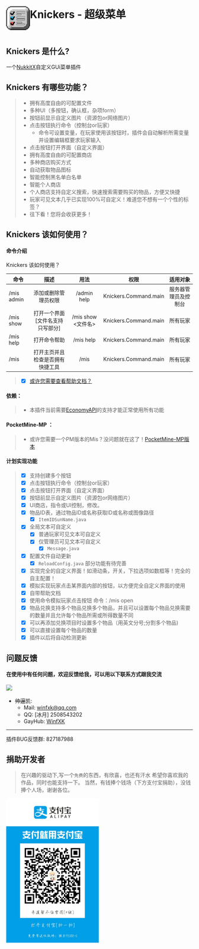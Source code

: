 <h1>Knickers - 超级菜单 <img src="https://raw.githubusercontent.com/xkmp/Test/master/MiniatureS-Logo.png" height="64" width="64" align="left"></img></h1>
<br>

## Knickers 是什么?

一个[NukkitX](https://github.com/NukkitX/Nukkit)自定义GUi菜单插件

## Knickers 有哪些功能？
> - 拥有高度自由的可配置文件
> - 多种UI（多按钮，确认框，杂项form）
> - 按钮前显示自定义图片（资源包or网络图片）
> - 点击按钮执行命令（控制台or玩家）
> 	- 命令可设置变量，在玩家使用该按钮时，插件会自动解析所需变量并设置编辑框要求玩家输入
> - 点击按钮打开界面（自定义界面）
> - 拥有高度自由的可配置商店
> - 多种商店购买方式
> - 自动获取物品图标
> - 智能控制黑名单白名单
> - 智能个人商店
> - 个人商店支持自定义搜索，快速搜索需要购买的物品，方便又快捷
> - 玩家可见文本几乎已实现100%可自定义！难道您不想有一个个性的标签？
> - 往下看！您将会收获更多！
## Knickers 该如何使用？

#### 命令介绍
Knickers 该如何使用？

| 命令 | 描述 | 用法 | 权限 | 适用对象 |
| ---- | :--: | :--: | :--: | :--: |
| /mis admin| 添加或删除管理员权限 | /admin help | Knickers.Command.main | 服务器管理员及控制台 |
| /mis show | 打开一个界面[文件名支持只写部分] | /mis show <文件名> | Knickers.Command.main | 所有玩家 |
| /mis help	 | 打开命令帮助 | /mis help | Knickers.Command.main | 所有玩家 |
| /mis | 打开主页并且检查是否拥有快捷工具 | /mis | Knickers.Command.main | 所有玩家 |

> - [x] [或许您需要查看帮助文档？](http://doc.epicfx.cn/Docs/MiniatureS/MiniatureS自定义控件介绍.docx)

#### 依赖：
> - 本插件当前需要[EconomyAPI](https://nukkitx.com/resources/economyapi.14/)的支持才能正常使用所有功能
#### PocketMine-MP ：
> - 或许您需要一个PM版本的Mis？没问题就在这了！[PocketMine-MP版本](https://github.com/xkmp/MiniatureS-PHP)
#### 计划实现功能
> - [x] 支持创建多个按钮
> - [x] 点击按钮执行命令（控制台or玩家）
> - [x] 点击按钮打开界面（自定义界面）
> - [x] 按钮前显示自定义图片（资源包or网络图片）
> - [x] UI商店，指令或UI控制，修改。
> - [x] 物品ID表，通过物品ID或名称获取ID或名称或图像路径
>   - [x] `ItemIDSunName.java`
> - [x] 全局文本可自定义
>	- [x] 普通玩家可见文本可自定义
>	- [x] 仅管理员可见文本可自定义
>		- [x] `Message.java`
> - [x] 配置文件自动更新
>	- [x] `ReloadConfig.java` 部分功能有待完善
> - [x] 实现完全的自定义界面！如滑动条，开关，下拉选项如数框等！完全的自主配置！
> - [x] 模拟实现玩家点击某界面内部的按钮，以方便完全自定义界面的使用
> - [x] 自带帮助文档
> - [x] 使用命令模拟玩家点击按钮 命令：/mis open <FileName> <ButtonKey>
> - [x] 物品兑换支持多个物品兑换多个物品，并且可以设置每个物品兑换需要的数量并且允许每个物品所需或所得数量不同
> - [x] 可以再添加兑换项目时设置多个物品（用英文分号;分割多个物品)
> - [x] 可以直接设置每个物品的数量
> - [x] 插件以后将自动检测更新
## 问题反馈
#### 在使用中有任何问题，欢迎反馈给我，可以用以下联系方式跟我交流

![](http://q2.qlogo.cn/headimg_dl?bs=2508543202&dst_uin=2508543202&dst_uin=2508543202&;dst_uin=2508543202&spec=100&url_enc=0&referer=bu_interface&term_type=PC)
- ~~帅逼~~凯:
  - Mail: winfxk@qq.com
  - QQ: [冰月] 2508543202
  - GayHub: [WinfXK](https://github.com/WinfXK)
---
插件BUG反馈群: 827187988

## 捐助开发者

> 在兴趣的驱动下,写一个`免费`的东西，有欣喜，也还有汗水
> 希望你喜欢我的作品，同时也能支持一下。
> 当然，有钱捧个钱场（下方支付宝捐助），没钱捧个人场，谢谢各位。

<img src="https://raw.githubusercontent.com/xkmp/Test/master/Alipay-WinfXK.jpg" height="389" width="250" align="left"></img>
